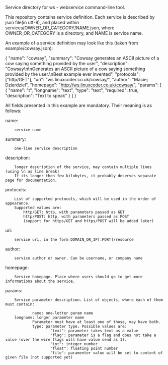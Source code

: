 Service directory for ws -  webservice command-line tool.

This repository contains service definition.
Each service is described by json file(in utf-8), and placed within services/OWNER_OR_CATEGORY/NAME.json,
where OWNER_OR_CATEGORY is a directory, and NAME is service name.

An example of a service definition may look like this (taken from example/cowsay.json): 

{
    "name": "cowsay",
    "summary": "Cowsay generates an ASCII picture of a cow saying something provided by the user",
    "description": "Cowsay\n\nGenerates an ASCII picture of a cow saying something provided by the user.\nBest example ever invented",
    "protocols": ["http/GET"],
    "uri": "ws.linuxcoder.co.uk/cowsay/",
    "author": "Maciej Dziardziel",
    "homepage": "http://ws.linuxcoder.co.uk/cowsay/",
    "params": [
        {
            "name": "t",
            "longname": "text",
            "type": "text",
            "required": true,
                                                "description": "Text to speak"
        }
    ]
}


All fields presented in this example are mandatory.
Their meaning is as follows:

name:

		service name

summary:

		one-line service description

description:

		longer description of the service, may contain multiple lines (using \n as line break)
		If its longer then few kilobytes, it probably deserves separate page for documentation.

protocols:

		List of supported protocols, which will be used in the order of appearance.
		Supported values are:
			http/GET: http, with parameters passed as GET
			http/POST: http, with parameters passed as POST
			(support for https/GET and https/POST will be added later)

uri:

		service uri, in the form DOMAIN_OR_IP[:PORT]/resource

author:

		service author or owner. Can be username, or company name

homepage:

		Service homepage. Place where users should go to get more informations about the service.

params:

		Service parameter description. List of objects, where each of them must contain:

				name: one-letter param name
        longname: longer parameter name
				Parameter must have at least one of those, may have both.
				type: parameter type. Possible values are:
						"text": parameter takes text as a value
						"flag": parameter is a flag and does not take a value (over the wire flags will have value send as 1).
						"int": integer number
						"float": floating point number
						"file": paramenter value will be set to content of given file (not supported yet)

